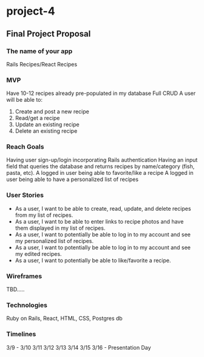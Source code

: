 # project-4

## Final Project Proposal

### The name of your app
Rails Recipes/React Recipes

### MVP
Have 10-12 recipes already pre-populated in my database
Full CRUD
A user will be able to: 
1. Create and post a new recipe
2. Read/get a recipe 
3. Update an existing recipe
4. Delete an existing recipe

### Reach Goals
Having user sign-up/login incorporating Rails authentication
Having an input field that queries the database and returns recipes by name/category (fish, pasta, etc).
A logged in user being able to favorite/like a recipe 
A logged in user being able to have a personalized list of recipes

### User Stories
* As a user, I want to be able to create, read, update, and delete recipes from my list of recipes.
* As a user, I want to be able to enter links to recipe photos and have them displayed in my list of recipes.
* As a user, I want to potentially be able to log in to my account and see my personalized list of recipes.
* As a user, I want to potentially be able to log in to my account and see my edited recipes. 
* As a user, I want to potentially be able to like/favorite a recipe.

### Wireframes

TBD…..

### Technologies
Ruby on Rails, React, HTML, CSS, Postgres db

### Timelines

3/9 - 
3/10
3/11
3/12
3/13
3/14
3/15
3/16 - Presentation Day




